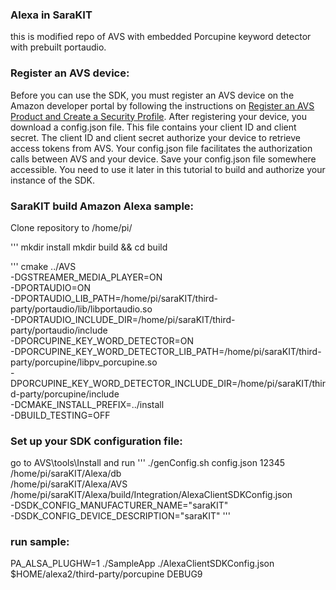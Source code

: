 ### Alexa in SaraKIT
this is modified repo of AVS with embedded Porcupine keyword detector with prebuilt portaudio.

### Register an AVS device:
Before you can use the SDK, you must register an AVS device on the Amazon developer portal by following the instructions on [Register an AVS Product and Create a Security Profile](https://developer.amazon.com/en-US/docs/alexa/alexa-voice-service/register-a-product-with-avs.html).
After registering your device, you download a config.json file. This file contains your client ID and client secret. The client ID and client secret authorize your device to retrieve access tokens from AVS. Your config.json file facilitates the authorization calls between AVS and your device.
Save your config.json file somewhere accessible. You need to use it later in this tutorial to build and authorize your instance of the SDK.

### SaraKIT build Amazon Alexa sample:
Clone repository to /home/pi/

'''
mkdir install
mkdir build && cd build

'''
 cmake ../AVS \
 -DGSTREAMER_MEDIA_PLAYER=ON \
 -DPORTAUDIO=ON \
 -DPORTAUDIO_LIB_PATH=/home/pi/saraKIT/third-party/portaudio/lib/libportaudio.so \
 -DPORTAUDIO_INCLUDE_DIR=/home/pi/saraKIT/third-party/portaudio/include \
 -DPORCUPINE_KEY_WORD_DETECTOR=ON \
 -DPORCUPINE_KEY_WORD_DETECTOR_LIB_PATH=/home/pi/saraKIT/third-party/porcupine/libpv_porcupine.so \
 -DPORCUPINE_KEY_WORD_DETECTOR_INCLUDE_DIR=/home/pi/saraKIT/third-party/porcupine/include \
 -DCMAKE_INSTALL_PREFIX=../install \
 -DBUILD_TESTING=OFF 
 
 ### Set up your SDK configuration file:
 go to AVS\tools\Install and run
 '''
  ./genConfig.sh config.json 12345 \
 /home/pi/saraKIT/Alexa/db \
 /home/pi/saraKIT/Alexa/AVS \
 /home/pi/saraKIT/Alexa/build/Integration/AlexaClientSDKConfig.json \
 -DSDK_CONFIG_MANUFACTURER_NAME="saraKIT" \
 -DSDK_CONFIG_DEVICE_DESCRIPTION="saraKIT"
 '''
 
 ### run sample:
  PA_ALSA_PLUGHW=1 ./SampleApp ./AlexaClientSDKConfig.json $HOME/alexa2/third-party/porcupine DEBUG9
 

